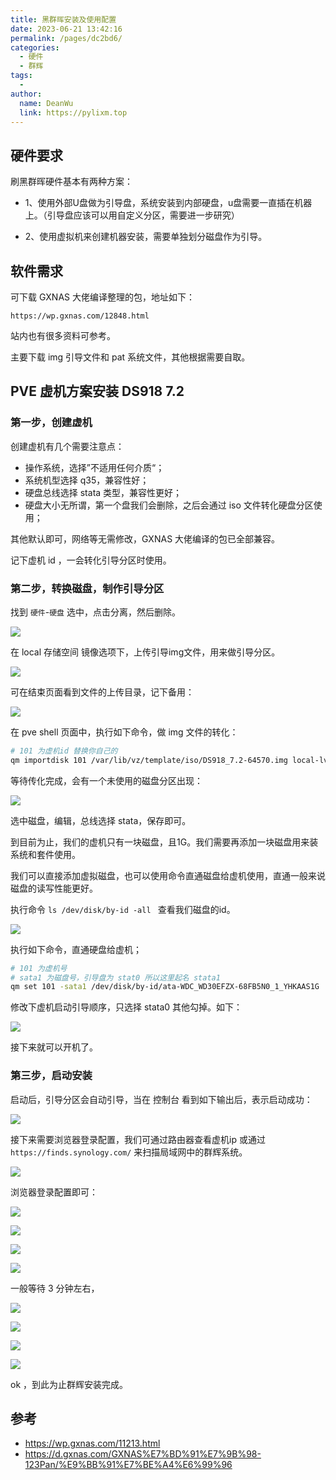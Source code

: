 ```yaml
---
title: 黑群晖安装及使用配置
date: 2023-06-21 13:42:16
permalink: /pages/dc2bd6/
categories:
  - 硬件
  - 群辉
tags:
  - 
author: 
  name: DeanWu
  link: https://pylixm.top
---
```



## 硬件要求

刷黑群晖硬件基本有两种方案：

- 1、使用外部U盘做为引导盘，系统安装到内部硬盘，u盘需要一直插在机器上。（引导盘应该可以用自定义分区，需要进一步研究）

- 2、使用虚拟机来创建机器安装，需要单独划分磁盘作为引导。


## 软件需求

可下载 GXNAS 大佬编译整理的包，地址如下：

`https://wp.gxnas.com/12848.html`


站内也有很多资料可参考。

主要下载 img 引导文件和 pat 系统文件，其他根据需要自取。


## PVE 虚机方案安装 DS918 7.2 

### 第一步，创建虚机 

创建虚机有几个需要注意点：

- 操作系统，选择”不适用任何介质“；
- 系统机型选择 q35，兼容性好；
- 硬盘总线选择 stata 类型，兼容性更好；
- 硬盘大小无所谓，第一个盘我们会删除，之后会通过 iso 文件转化硬盘分区使用；

其他默认即可，网络等无需修改，GXNAS 大佬编译的包已全部兼容。

记下虚机 id ，一会转化引导分区时使用。

### 第二步，转换磁盘，制作引导分区

找到 `硬件`-`硬盘` 选中，点击分离，然后删除。

![](/imgs/disk-delete.jpg)

在 local 存储空间 镜像选项下，上传引导img文件，用来做引导分区。

![](/imgs/dm-img.jpg)

可在结束页面看到文件的上传目录，记下备用：

![](/imgs/dm-img-dir.jpg)


在 pve shell 页面中，执行如下命令，做 img 文件的转化：

```bash
# 101 为虚机id 替换你自己的
qm importdisk 101 /var/lib/vz/template/iso/DS918_7.2-64570.img local-lvm
```

等待传化完成，会有一个未使用的磁盘分区出现：

![](/imgs/disk-unuse.jpg)

选中磁盘，编辑，总线选择 stata，保存即可。

到目前为止，我们的虚机只有一块磁盘，且1G。我们需要再添加一块磁盘用来装系统和套件使用。

我们可以直接添加虚拟磁盘，也可以使用命令直通磁盘给虚机使用，直通一般来说磁盘的读写性能更好。

执行命令 `ls /dev/disk/by-id -all ` 查看我们磁盘的id。

![](/imgs/disk-ata.jpg)

执行如下命令，直通硬盘给虚机；

```bash
# 101 为虚机号
# sata1 为磁盘号，引导盘为 stat0 所以这里起名 stata1 
qm set 101 -sata1 /dev/disk/by-id/ata-WDC_WD30EFZX-68FB5N0_1_YHKAAS1G
```

修改下虚机启动引导顺序，只选择 stata0 其他勾掉。如下：

![](/imgs/disk-boot.jpg)

接下来就可以开机了。

### 第三步，启动安装

启动后，引导分区会自动引导，当在 控制台 看到如下输出后，表示启动成功：

![](/imgs/dsm-boot.jpg)

接下来需要浏览器登录配置，我们可通过路由器查看虚机ip 或通过 `https://finds.synology.com/` 来扫描局域网中的群辉系统。

![](/imgs/dsm-ip.jpg)

浏览器登录配置即可：

![](/imgs/dsm-install.jpg)

![](/imgs/dsm-pat.jpg)

![](/imgs/dsm-disk-del.jpg)

![](/imgs/dsm-wait.jpg)

一般等待 3 分钟左右，

![](/imgs/dsm-config-user.jpg)

![](/imgs/dsm-update.jpg)

![](/imgs/dsm-account.jpg)

![](/imgs/dsm-collection.jpg)


ok ，到此为止群辉安装完成。

## 参考

- https://wp.gxnas.com/11213.html
- https://d.gxnas.com/GXNAS%E7%BD%91%E7%9B%98-123Pan/%E9%BB%91%E7%BE%A4%E6%99%96
